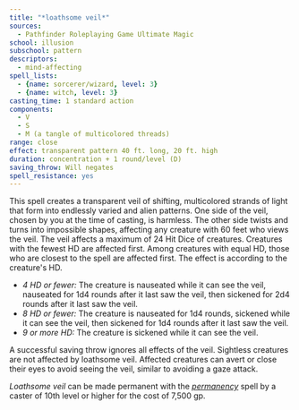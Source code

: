 ```yaml
---
title: "*loathsome veil*"
sources:
  - Pathfinder Roleplaying Game Ultimate Magic
school: illusion
subschool: pattern
descriptors:
  - mind-affecting
spell_lists:
  - {name: sorcerer/wizard, level: 3}
  - {name: witch, level: 3}
casting_time: 1 standard action
components:
  - V
  - S
  - M (a tangle of multicolored threads)
range: close
effect: transparent pattern 40 ft. long, 20 ft. high
duration: concentration + 1 round/level (D)
saving_throw: Will negates
spell_resistance: yes
---
```


This spell creates a transparent veil of shifting, multicolored strands of light that form into endlessly varied and alien patterns. One side of the veil, chosen by you at the time of casting, is harmless. The other side twists and turns into impossible shapes, affecting any creature with 60 feet who views the veil. The veil affects a maximum of 24 Hit Dice of creatures. Creatures with the fewest HD are affected first. Among creatures with equal HD, those who are closest to the spell are affected first. The effect is according to the creature's HD.

- *4 HD or fewer:* The creature is nauseated while it can see the veil, nauseated for 1d4 rounds after it last saw the veil, then sickened for 2d4 rounds after it last saw the veil.
- *8 HD or fewer:* The creature is nauseated for 1d4 rounds, sickened while it can see the veil, then sickened for 1d4 rounds after it last saw the veil.
- *9 or more HD:* The creature is sickened while it can see the veil.

A successful saving throw ignores all effects of the veil. Sightless creatures are not affected by loathsome veil. Affected creatures can avert or close their eyes to avoid seeing the veil, similar to avoiding a gaze attack.

*Loathsome veil* can be made permanent with the [*permanency*](/spells/permanency/) spell by a caster of 10th level or higher for the cost of 7,500 gp.

